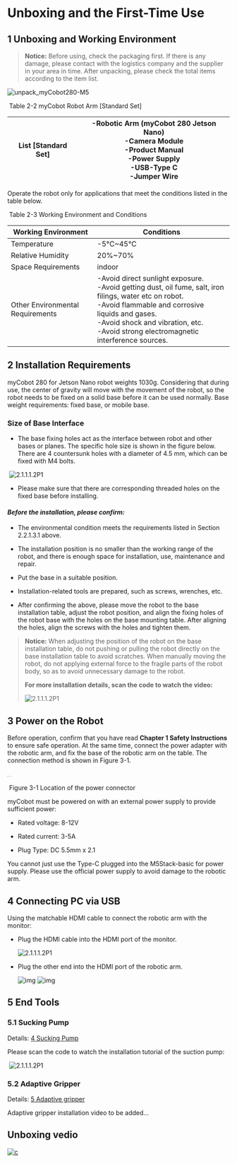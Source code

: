 # Unboxing and the First-Time Use

## 1 Unboxing and Working Environment

> **Notice:** Before using, check the packaging first. If there is any damage, please contact with the logistics company and the supplier in your area in time. After unpacking, please check the total items according to the item list.

​																<img src="../../resourse/2-serialproduct/280JN.jpg" alt="unpack_myCobot280-M5" style="zoom: 100%;" /> 

​																	Table 2-2 myCobot Robot Arm [Standard Set]

| List [Standard Set] | **-Robotic Arm (myCobot 280 Jetson Nano)**<br />-Camera Module<br />-Product Manual<br />-Power Supply<br/>-USB-Type C<br />-Jumper Wire<br /> |
| ------------------- | ------------------------------------------------------------ |

Operate the robot only for applications that meet the conditions listed in the table below.

​																		Table 2-3 Working Environment and Conditions

| Working Environment              | Conditions                                                   |
| -------------------------------- | ------------------------------------------------------------ |
| Temperature                      | -5°C~45°C                                                    |
| Relative Humidity                | 20%~70%                                                      |
| Space Requirements               | indoor                                                       |
| Other Environmental Requirements | -Avoid direct sunlight exposure. <br />-Avoid getting dust, oil fume, salt, iron filings, water etc on robot. <br />-Avoid flammable and corrosive liquids and gases. <br />-Avoid shock and vibration, etc. <br />-Avoid strong electromagnetic interference sources. |

## 2 Installation Requirements

myCobot 280 for Jetson Nano robot weights 1030g. Considering that during use, the center of gravity will move with the movement of the robot, so the robot needs to be fixed on a solid base before it can be used normally. Base weight requirements: fixed base, or mobile base.

### Size of Base Interface 

* The base fixing holes act as the interface between robot and other bases or planes. The specific hole size is shown in the figure below. There are 4 countersunk holes with a diameter of 4.5 mm, which can be fixed with M4 bolts.

​																		![2.1.1.1.2P1](../../resourse/2-serialproduct/2.1-280/JN/2.1.3.3开箱与首次使用/jetsonnano底座.jpg)

* Please make sure that there are corresponding threaded holes on the fixed base before installing.

#### *Before the installation, please confirm:*

- The environmental condition meets the requirements listed in Section 2.2.1.3.1 above.

- The installation position is no smaller than the working range of the robot, and there is enough space for installation, use, maintenance and repair.

- Put the base in a suitable position.

- Installation-related tools are prepared, such as screws, wrenches, etc.

- After confirming the above, please move the robot to the base installation table, adjust the robot position, and align the fixing holes of the robot base with the holes on the base mounting table. After aligning the holes, align the screws with the holes and tighten them.

> **Notice:** When adjusting the position of the robot on the base installation table, do not pushing or pulling the robot directly on the base installation table to avoid scratches. When manually moving the robot, do not applying external force to the fragile parts of the robot body, so as to avoid unnecessary damage to the robot.
>
> **For more installation details, scan the code to watch the video:**
>
> ![2.1.1.1.2P1](../../resourse/2-serialproduct/2.1-280/JN/2.1.3.3开箱与首次使用/280PI_QRcode.png)

## 3 Power on the Robot

Before operation, confirm that you have read **Chapter 1 Safety Instructions** to ensure safe operation. At the same time, connect the power adapter with the robotic arm, and fix the base of the robotic arm on the table. The connection method is shown in Figure 3-1.

​																			<img src="../../resourse/2-serialproduct/2.1-280/JN/2.1.7.3-2-001.jpg" alt="2.1.7.3-2-001" style="zoom:10%;" />

​																	Figure 3-1 Location of the power connector

myCobot must be powered on with an external power supply to provide sufficient power:

- Rated voltage: 8-12V

- Rated current: 3-5A

- Plug Type: DC 5.5mm x 2.1

You cannot just use the Type-C plugged into the M5Stack-basic for power supply. Please use the official power supply to avoid damage to the robotic arm.

## 4 Connecting PC via USB

Using the matchable HDMI cable to connect the robotic arm with the monitor:

- Plug the HDMI cable into the HDMI port of the monitor.

  ![2.1.1.1.2P1](../../resourse/2-serialproduct/2.1-280/JN/2.1.3.3开箱与首次使用/PI连接3.jpg)

- Plug the other end into the HDMI port of the robotic arm.

  <img src="../../resourse/2-serialproduct/2.1-280/JN/2.1.3.3开箱与首次使用/280JNHDMI_1.jpg" alt="img" style="zoom:100%;" />

  <img src="../../resourse/2-serialproduct/2.1-280/JN/2.1.3.3开箱与首次使用/280JNHDMI_2.jpg" alt="img" style="zoom:100%;" />

## 5 End Tools

### 5.1 Sucking Pump

Details: [4 Sucking Pump](../../2-serialproduct/2.7-accessories/2.7.4-pump.md)

Please scan the code to watch the installation tutorial of the suction pump:

​																						![2.1.1.1.2P1](../../resourse/2-serialproduct/2.1-280/JN/2.1.3.3开箱与首次使用/2111图片5.png)

### 5.2 Adaptive Gripper

Details: [5 Adaptive gripper](../../2-serialproduct/2.7-accessories/2.7.5-ag.md)

Adaptive gripper installation video to be added...

## Unboxing vedio

[![c](https://res.cloudinary.com/marcomontalbano/image/upload/v1688813702/video_to_markdown/images/youtube--C3qzrbdky0E-c05b58ac6eb4c4700831b2b3070cd403.jpg)](https://youtu.be/C3qzrbdky0E "c")